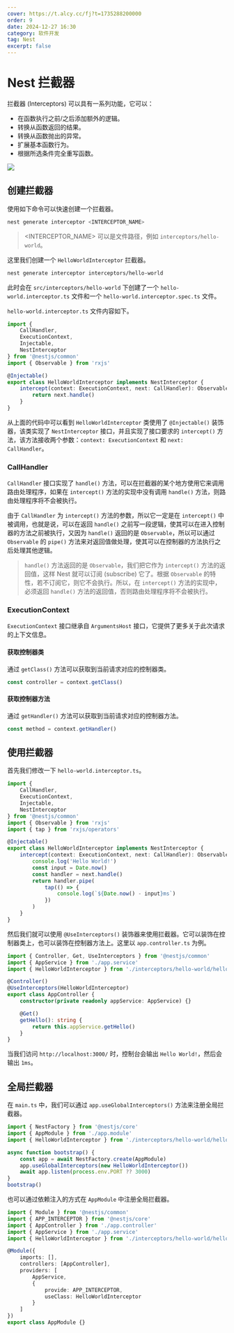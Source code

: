 ```yaml
---
cover: https://t.alcy.cc/fj?t=1735288200000
order: 9
date: 2024-12-27 16:30
category: 软件开发
tag: Nest
excerpt: false
---
```


# Nest 拦截器

拦截器 (Interceptors) 可以具有一系列功能，它可以：

- 在函数执行之前/之后添加额外的逻辑。
- 转换从函数返回的结果。
- 转换从函数抛出的异常。
- 扩展基本函数行为。
- 根据所选条件完全重写函数。

![](https://happier-blog.oss-cn-qingdao.aliyuncs.com/NestStudyNotes/Nest%E6%8B%A6%E6%88%AA%E5%99%A801.jpg)

## 创建拦截器

使用如下命令可以快速创建一个拦截器。

```sh
nest generate interceptor <INTERCEPTOR_NAME>
```

> <INTERCEPTOR_NAME> 可以是文件路径，例如 `interceptors/hello-world`。

这里我们创建一个 `HelloWorldInterceptor` 拦截器。

```sh
nest generate interceptor interceptors/hello-world
```

此时会在 `src/interceptors/hello-world` 下创建了一个 `hello-world.interceptor.ts` 文件和一个 `hello-world.interceptor.spec.ts` 文件。

`hello-world.interceptor.ts` 文件内容如下。

```TypeScript
import {
    CallHandler,
    ExecutionContext,
    Injectable,
    NestInterceptor
} from '@nestjs/common'
import { Observable } from 'rxjs'

@Injectable()
export class HelloWorldInterceptor implements NestInterceptor {
    intercept(context: ExecutionContext, next: CallHandler): Observable<any> {
        return next.handle()
    }
}
```

从上面的代码中可以看到 `HelloWorldInterceptor` 类使用了 `@Injectable()` 装饰器，该类实现了 `NestInterceptor` 接口，并且实现了接口要求的 `intercept()` 方法，该方法接收两个参数：`context: ExecutionContext` 和 `next: CallHandler`。

### CallHandler

`CallHandler` 接口实现了 `handle()` 方法，可以在拦截器的某个地方使用它来调用路由处理程序，如果在 `intercept()` 方法的实现中没有调用 `handle()` 方法，则路由处理程序将不会被执行。

由于 `CallHandler` 为 `intercept()` 方法的参数，所以它一定是在 `intercept()` 中被调用，也就是说，可以在返回 `handle()` 之前写一段逻辑，使其可以在进入控制器的方法之前被执行，又因为 `handle()` 返回的是 `Observable`，所以可以通过 `Observable` 的 `pipe()` 方法来对返回值做处理，使其可以在控制器的方法执行之后处理其他逻辑。

> `handle()` 方法返回的是 `Observable`，我们把它作为 `intercept()` 方法的返回值，这样 Nest 就可以订阅 (subscribe) 它了。根据 `Observable` 的特性，若不订阅它，则它不会执行。所以，在 `intercept()` 方法的实现中，必须返回 `handle()` 方法的返回值，否则路由处理程序将不会被执行。

### ExecutionContext

`ExecutionContext` 接口继承自 `ArgumentsHost` 接口，它提供了更多关于此次请求的上下文信息。

#### 获取控制器类

通过 `getClass()` 方法可以获取到当前请求对应的控制器类。

```TypeScript
const controller = context.getClass()
```

#### 获取控制器方法

通过 `getHandler()` 方法可以获取到当前请求对应的控制器方法。

```TypeScript
const method = context.getHandler()
```

## 使用拦截器

首先我们修改一下 `hello-world.interceptor.ts`。

```TypeScript
import {
    CallHandler,
    ExecutionContext,
    Injectable,
    NestInterceptor
} from '@nestjs/common'
import { Observable } from 'rxjs'
import { tap } from 'rxjs/operators'

@Injectable()
export class HelloWorldInterceptor implements NestInterceptor {
    intercept(context: ExecutionContext, next: CallHandler): Observable<any> {
        console.log('Hello World!')
        const input = Date.now()
        const handler = next.handle()
        return handler.pipe(
            tap(() => {
                console.log(`${Date.now() - input}ms`)
            })
        )
    }
}
```

然后我们就可以使用 `@UseInterceptors()` 装饰器来使用拦截器。它可以装饰在控制器类上，也可以装饰在控制器方法上。这里以 `app.controller.ts` 为例。

```TypeScript
import { Controller, Get, UseInterceptors } from '@nestjs/common'
import { AppService } from './app.service'
import { HelloWorldInterceptor } from './interceptors/hello-world/hello-world.interceptor'

@Controller()
@UseInterceptors(HelloWorldInterceptor)
export class AppController {
    constructor(private readonly appService: AppService) {}

    @Get()
    getHello(): string {
        return this.appService.getHello()
    }
}
```

当我们访问 `http://localhost:3000/` 时，控制台会输出 `Hello World!`，然后会输出 `1ms`。

## 全局拦截器

在 `main.ts` 中，我们可以通过 `app.useGlobalInterceptors()` 方法来注册全局拦截器。

```TypeScript
import { NestFactory } from '@nestjs/core'
import { AppModule } from './app.module'
import { HelloWorldInterceptor } from './interceptors/hello-world/hello-world.interceptor'

async function bootstrap() {
    const app = await NestFactory.create(AppModule)
    app.useGlobalInterceptors(new HelloWorldInterceptor())
    await app.listen(process.env.PORT ?? 3000)
}
bootstrap()
```

也可以通过依赖注入的方式在 `AppModule` 中注册全局拦截器。

```TypeScript
import { Module } from '@nestjs/common'
import { APP_INTERCEPTOR } from '@nestjs/core'
import { AppController } from './app.controller'
import { AppService } from './app.service'
import { HelloWorldInterceptor } from './interceptors/hello-world/hello-world.interceptor'

@Module({
    imports: [],
    controllers: [AppController],
    providers: [
        AppService,
        {
            provide: APP_INTERCEPTOR,
            useClass: HelloWorldInterceptor
        }
    ]
})
export class AppModule {}
```
